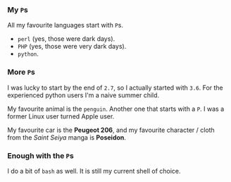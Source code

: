 ### My ```P```s
All my favourite languages start with ```P```s.
- ```perl``` (yes, those were dark days).
- ```PHP``` (yes, those were very dark days).
- ```python```.

### More ```P```s
I was lucky to start by the end of ```2.7```, so I actually started with ```3.6```.
For the experienced python users I'm a naive summer child.

My favourite animal is the ```penguin```. Another one that starts with a ```P```.
I was a former Linux user turned Apple user.

My favourite car is the **Peugeot 206**, and my favourite character / cloth from the
_Saint Seiya_ manga is **Poseidon**.

### Enough with the ```P```s
I do a bit of ```bash``` as well. It is still my current shell of choice.
